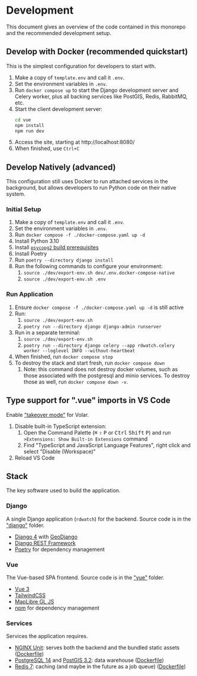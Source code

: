 # Development

This document gives an overview of the code contained in this monorepo and the recommended development setup.

## Develop with Docker (recommended quickstart)
This is the simplest configuration for developers to start with.

1. Make a copy of `template.env` and call it `.env`.
2. Set the environment variables in `.env`.
3. Run `docker compose up` to start the Django development server and Celery worker, plus all backing services
   like PostGIS, Redis, RabbitMQ, etc.
4. Start the client development server:
   ```sh
   cd vue
   npm install
   npm run dev
   ```
5. Access the site, starting at http://localhost:8080/
6. When finished, use `Ctrl+C`

## Develop Natively (advanced)
This configuration still uses Docker to run attached services in the background,
but allows developers to run Python code on their native system.

### Initial Setup
1. Make a copy of `template.env` and call it `.env`.
2. Set the environment variables in `.env`.
3. Run `docker compose -f ./docker-compose.yaml up -d`
4. Install Python 3.10
5. Install
   [`psycopg2` build prerequisites](https://www.psycopg.org/docs/install.html#build-prerequisites)
6. Install Poetry
7. Run `poetry --directory django install`
8. Run the following commands to configure your environment:
   1. `source ./dev/export-env.sh dev/.env.docker-compose-native`
   2. `source ./dev/export-env.sh .env`

### Run Application
1.  Ensure `docker compose -f ./docker-compose.yaml up -d` is still active
2. Run:
   1. `source ./dev/export-env.sh`
   2. `poetry run --directory django django-admin runserver`
3. Run in a separate terminal:
   1. `source ./dev/export-env.sh`
   2. `poetry run --directory django celery --app rdwatch.celery worker --loglevel INFO --without-heartbeat`
4. When finished, run `docker compose stop`
5. To destroy the stack and start fresh, run `docker compose down`
   1. Note: this command does not destroy docker volumes, such as those associated with the postgresql and minio services. To destroy those as well, run `docker compose down -v`.

## Type support for ".vue" imports in VS Code

Enable ["takeover mode"](https://github.com/johnsoncodehk/volar/discussions/471) for Volar.

1. Disable built-in TypeScript extension:
   1. Open the Command Palette (<kbd>⌘</kbd> <kbd>⇧</kbd> <kbd>P</kbd> or <kbd>Ctrl</kbd> <kbd>Shift</kbd> <kbd>P</kbd>) and run `>Extensions: Show Built-in Extensions` command
   2. Find "TypeScript and JavaScript Language Features", right click and select "Disable (Workspace)"
2. Reload VS Code

## Stack

The key software used to build the application.

### Django

A single Django application (`rdwatch`) for the backend. Source code is in the ["django"](https://github.com/ResonantGeoData/RD-WATCH/tree/phase-ii/django) folder.

- [Django 4](https://docs.djangoproject.com/en/4.1/contents/) with [GeoDjango](https://docs.djangoproject.com/en/4.0/ref/contrib/gis/)
- [Django REST Framework](https://www.django-rest-framework.org/)
- [Poetry](https://python-poetry.org/docs/) for dependency management

### Vue

The Vue-based SPA frontend. Source code is in the ["vue"](https://github.com/ResonantGeoData/RD-WATCH/tree/phase-ii/vue) folder.

- [Vue 3](https://vuejs.org/guide/introduction.html)
- [TailwindCSS](https://tailwindcss.com/docs)
- [MapLibre GL JS](https://maplibre.org/maplibre-gl-js-docs/api/)
- [npm](https://docs.npmjs.com/) for dependency management

### Services

Services the application requires.

- [NGINX Unit](https://unit.nginx.org/): serves both the backend and the bundled static assets ([Dockerfile](https://github.com/ResonantGeoData/RD-WATCH/blob/phase-ii/Dockerfile))
- [PostgreSQL 14](https://www.postgresql.org/docs/14/index.html) and [PostGIS 3.2](http://www.postgis.net/documentation/): data warehouse ([Dockerfile](https://github.com/ResonantGeoData/RD-WATCH/blob/phase-ii/docker/services/postgresql/Dockerfile))
- [Redis 7](https://redis.io/docs/): caching (and maybe in the future as a job queue) ([Dockerfile](https://github.com/ResonantGeoData/RD-WATCH/blob/phase-ii/docker/services/redis/Dockerfile))

